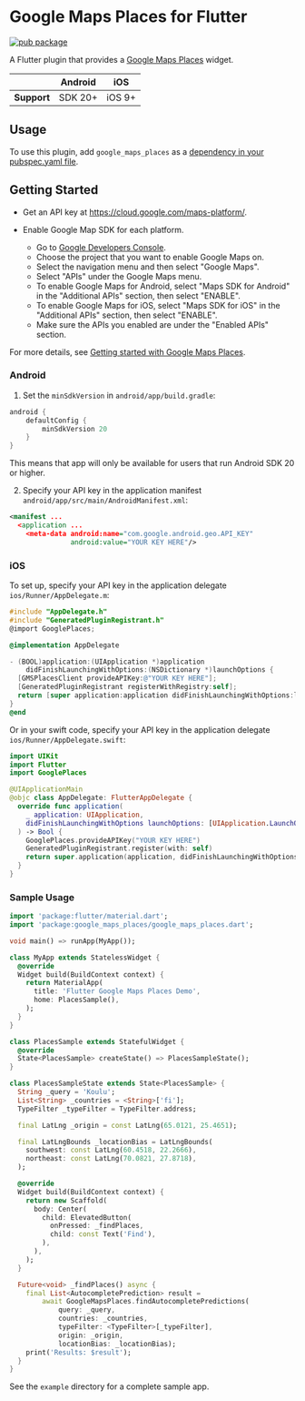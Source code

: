 # Google Maps Places for Flutter

[![pub package](https://img.shields.io/pub/v/google_maps_places.svg)](https://pub.dev/packages/google_maps_places)

A Flutter plugin that provides a [Google Maps Places](https://developers.google.com/maps/documentation/places/android-sdk) widget.

|             | Android | iOS    |
| ----------- | ------- | ------ |
| **Support** | SDK 20+ | iOS 9+ |

## Usage

To use this plugin, add `google_maps_places` as a [dependency in your pubspec.yaml file](https://flutter.dev/docs/development/platform-integration/platform-channels).

## Getting Started

- Get an API key at <https://cloud.google.com/maps-platform/>.

- Enable Google Map SDK for each platform.
  - Go to [Google Developers Console](https://console.cloud.google.com/).
  - Choose the project that you want to enable Google Maps on.
  - Select the navigation menu and then select "Google Maps".
  - Select "APIs" under the Google Maps menu.
  - To enable Google Maps for Android, select "Maps SDK for Android" in the "Additional APIs" section, then select "ENABLE".
  - To enable Google Maps for iOS, select "Maps SDK for iOS" in the "Additional APIs" section, then select "ENABLE".
  - Make sure the APIs you enabled are under the "Enabled APIs" section.

For more details, see [Getting started with Google Maps Places](https://developers.google.com/maps/documentation/places/android-sdk/cloud-setup).

### Android

1. Set the `minSdkVersion` in `android/app/build.gradle`:

```groovy
android {
    defaultConfig {
        minSdkVersion 20
    }
}
```

This means that app will only be available for users that run Android SDK 20 or higher.

2. Specify your API key in the application manifest `android/app/src/main/AndroidManifest.xml`:

```xml
<manifest ...
  <application ...
    <meta-data android:name="com.google.android.geo.API_KEY"
               android:value="YOUR KEY HERE"/>
```

### iOS

To set up, specify your API key in the application delegate `ios/Runner/AppDelegate.m`:

```objectivec
#include "AppDelegate.h"
#include "GeneratedPluginRegistrant.h"
@import GooglePlaces;

@implementation AppDelegate

- (BOOL)application:(UIApplication *)application
    didFinishLaunchingWithOptions:(NSDictionary *)launchOptions {
  [GMSPlacesClient provideAPIKey:@"YOUR KEY HERE"];
  [GeneratedPluginRegistrant registerWithRegistry:self];
  return [super application:application didFinishLaunchingWithOptions:launchOptions];
}
@end
```

Or in your swift code, specify your API key in the application delegate `ios/Runner/AppDelegate.swift`:

```swift
import UIKit
import Flutter
import GooglePlaces

@UIApplicationMain
@objc class AppDelegate: FlutterAppDelegate {
  override func application(
    _ application: UIApplication,
    didFinishLaunchingWithOptions launchOptions: [UIApplication.LaunchOptionsKey: Any]?
  ) -> Bool {
    GooglePlaces.provideAPIKey("YOUR KEY HERE")
    GeneratedPluginRegistrant.register(with: self)
    return super.application(application, didFinishLaunchingWithOptions: launchOptions)
  }
}
```

### Sample Usage

```dart
import 'package:flutter/material.dart';
import 'package:google_maps_places/google_maps_places.dart';

void main() => runApp(MyApp());

class MyApp extends StatelessWidget {
  @override
  Widget build(BuildContext context) {
    return MaterialApp(
      title: 'Flutter Google Maps Places Demo',
      home: PlacesSample(),
    );
  }
}

class PlacesSample extends StatefulWidget {
  @override
  State<PlacesSample> createState() => PlacesSampleState();
}

class PlacesSampleState extends State<PlacesSample> {
  String _query = 'Koulu';
  List<String> _countries = <String>['fi'];
  TypeFilter _typeFilter = TypeFilter.address;

  final LatLng _origin = const LatLng(65.0121, 25.4651);

  final LatLngBounds _locationBias = LatLngBounds(
    southwest: const LatLng(60.4518, 22.2666),
    northeast: const LatLng(70.0821, 27.8718),
  );

  @override
  Widget build(BuildContext context) {
    return new Scaffold(
      body: Center(
        child: ElevatedButton(
          onPressed: _findPlaces,
          child: const Text('Find'),
        ),
      ),
    );
  }

  Future<void> _findPlaces() async {
    final List<AutocompletePrediction> result =
        await GoogleMapsPlaces.findAutocompletePredictions(
            query: _query,
            countries: _countries,
            typeFilter: <TypeFilter>[_typeFilter],
            origin: _origin,
            locationBias: _locationBias);
    print('Results: $result');
  }
}
```

See the `example` directory for a complete sample app.
